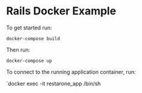 # Rails Docker Example

To get started run:

`docker-compose build`

Then run:

`docker-compose up`

To connect to the running application container, run:

`docker exec -it restarone_app /bin/sh

